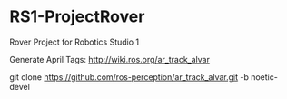 # RS1-ProjectRover
Rover Project for Robotics Studio 1

Generate April Tags:
http://wiki.ros.org/ar_track_alvar

git clone https://github.com/ros-perception/ar_track_alvar.git -b noetic-devel

